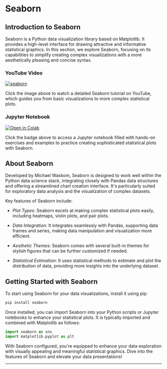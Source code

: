 # Seaborn

## Introduction to Seaborn

Seaborn is a Python data visualization library based on Matplotlib. It provides a high-level interface for drawing attractive and informative statistical graphics. In this section, we explore Seaborn, focusing on its capabilities to simplify creating complex visualizations with a more aesthetically pleasing and concise syntax.

### YouTube Video

[![seaborn](https://github.com/codenihar/ml/assets/82893577/695feb85-0180-4cae-a506-e8d84d23171d)](https://youtu.be/5TrNuWkwf-M)

Click the image above to watch a detailed Seaborn tutorial on YouTube, which guides you from basic visualizations to more complex statistical plots.

### Jupyter Notebook

[![Open in Colab](https://colab.research.google.com/assets/colab-badge.svg)](https://colab.research.google.com/drive/1dNXcdz9IAYD_TBNn0gKpWMMAb_FMFdR-?usp=sharing)

Click the badge above to access a Jupyter notebook filled with hands-on exercises and examples to practice creating sophisticated statistical plots with Seaborn.

## About Seaborn

Developed by Michael Waskom, Seaborn is designed to work well within the Python data science stack, integrating closely with Pandas data structures and offering a streamlined chart creation interface. It's particularly suited for exploratory data analysis and the visualization of complex datasets.

Key features of Seaborn include:

- *Plot Types*: Seaborn excels at making complex statistical plots easily, including heatmaps, violin plots, and pair plots.
  
- *Data Integration*: It integrates seamlessly with Pandas, supporting data frames and series, making data manipulation and visualization more efficient.
  
- *Aesthetic Themes*: Seaborn comes with several built-in themes for stylish figures that can be further customized if needed.
  
- *Statistical Estimation*: It uses statistical methods to estimate and plot the distribution of data, providing more insights into the underlying dataset.

## Getting Started with Seaborn

To start using Seaborn for your data visualizations, install it using pip:

```bash
pip install seaborn
```

Once installed, you can import Seaborn into your Python scripts or Jupyter notebooks to enhance your statistical plots. It is typically imported and combined with Matplotlib as follows:

```python
import seaborn as sns
import matplotlib.pyplot as plt
```

With Seaborn configured, you're equipped to enhance your data exploration with visually appealing and meaningful statistical graphics. Dive into the features of Seaborn and elevate your data presentations!

---
